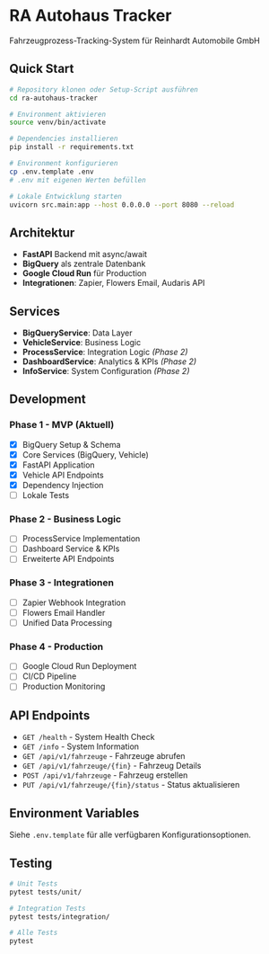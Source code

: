 # RA Autohaus Tracker

Fahrzeugprozess-Tracking-System für Reinhardt Automobile GmbH

## Quick Start

```bash
# Repository klonen oder Setup-Script ausführen
cd ra-autohaus-tracker

# Environment aktivieren
source venv/bin/activate

# Dependencies installieren
pip install -r requirements.txt

# Environment konfigurieren
cp .env.template .env
# .env mit eigenen Werten befüllen

# Lokale Entwicklung starten
uvicorn src.main:app --host 0.0.0.0 --port 8080 --reload
```

## Architektur

- **FastAPI** Backend mit async/await
- **BigQuery** als zentrale Datenbank  
- **Google Cloud Run** für Production
- **Integrationen**: Zapier, Flowers Email, Audaris API

## Services

- **BigQueryService**: Data Layer
- **VehicleService**: Business Logic
- **ProcessService**: Integration Logic *(Phase 2)*
- **DashboardService**: Analytics & KPIs *(Phase 2)*
- **InfoService**: System Configuration *(Phase 2)*

## Development

### Phase 1 - MVP (Aktuell)
- [x] BigQuery Setup & Schema
- [x] Core Services (BigQuery, Vehicle)
- [x] FastAPI Application
- [x] Vehicle API Endpoints
- [x] Dependency Injection
- [ ] Lokale Tests

### Phase 2 - Business Logic
- [ ] ProcessService Implementation
- [ ] Dashboard Service & KPIs
- [ ] Erweiterte API Endpoints

### Phase 3 - Integrationen  
- [ ] Zapier Webhook Integration
- [ ] Flowers Email Handler
- [ ] Unified Data Processing

### Phase 4 - Production
- [ ] Google Cloud Run Deployment
- [ ] CI/CD Pipeline
- [ ] Production Monitoring

## API Endpoints

- `GET /health` - System Health Check
- `GET /info` - System Information
- `GET /api/v1/fahrzeuge` - Fahrzeuge abrufen
- `GET /api/v1/fahrzeuge/{fin}` - Fahrzeug Details
- `POST /api/v1/fahrzeuge` - Fahrzeug erstellen
- `PUT /api/v1/fahrzeuge/{fin}/status` - Status aktualisieren

## Environment Variables

Siehe `.env.template` für alle verfügbaren Konfigurationsoptionen.

## Testing

```bash
# Unit Tests
pytest tests/unit/

# Integration Tests  
pytest tests/integration/

# Alle Tests
pytest
```
